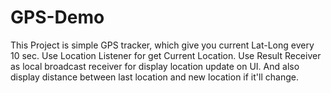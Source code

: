 # GPS-Demo

This Project is simple GPS tracker, which give you current Lat-Long every 10 sec.
Use Location Listener for get Current Location.
Use Result Receiver as local broadcast receiver for display location update on UI.
And also display distance between last location and new location if it'll change.
